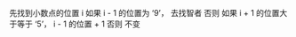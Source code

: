 先找到小数点的位置 i
如果 i - 1 的位置为 ‘9’，
    去找智者
否则
    如果 i + 1 的位置大于等于 ‘5’，
        i - 1 的位置 + 1
    否则
        不变